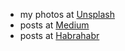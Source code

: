 - my photos at [Unsplash](https://unsplash.com/@labunsky)
- posts at [Medium](https://medium.com/@labunskya)
- posts at [Habrahabr](https://habr.com/ru/users/labunsky/posts/)